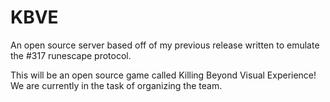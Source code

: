 KBVE
====

An open source server based off of my previous release written to emulate the #317 runescape protocol.

This will be an open source game called Killing Beyond Visual Experience! We are currently in the task of organizing the team. 
